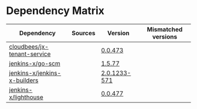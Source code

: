 # Dependency Matrix

Dependency | Sources | Version | Mismatched versions
---------- | ------- | ------- | -------------------
[cloudbees/jx-tenant-service](https://github.com/cloudbees/jx-tenant-service) |  | [0.0.473](https://github.com/cloudbees/jx-tenant-service/releases/tag/v0.0.473) | 
[jenkins-x/go-scm](https://github.com/jenkins-x/go-scm) |  | [1.5.77]() | 
[jenkins-x/jenkins-x-builders](https://github.com/jenkins-x/jenkins-x-builders) |  | [2.0.1233-571]() | 
[jenkins-x/lighthouse](https://github.com/jenkins-x/lighthouse) |  | [0.0.477]() | 
